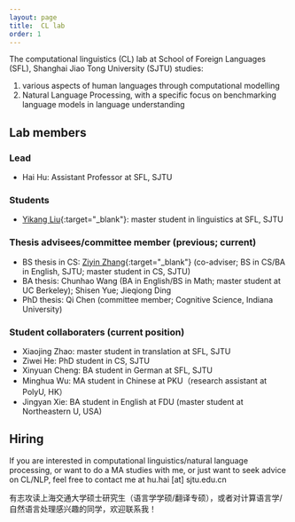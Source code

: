 ```yaml
---
layout: page
title:  CL lab
order: 1
---
```


The computational linguistics (CL) lab at School of Foreign Languages (SFL), Shanghai Jiao Tong University (SJTU)
studies:

1) various aspects of human languages through computational modelling 
2) Natural Language Processing, with a specific focus on benchmarking language models in language understanding


## Lab members 

### Lead

- Hai Hu: Assistant Professor at SFL, SJTU

### Students

- [Yikang Liu](https://yikang0131.github.io){:target="_blank"}: master student in linguistics at SFL, SJTU 

### Thesis advisees/committee member (previous; current)

- BS thesis in CS: [Ziyin Zhang](https://geralt-targaryen.github.io/){:target="_blank"} (co-adviser; BS in CS/BA in English, SJTU; master student in CS, SJTU)
- BA thesis: Chunhao Wang (BA in English/BS in Math; master student at UC Berkeley); Shisen Yue; Jieqiong Ding
- PhD thesis: Qi Chen (committee member; Cognitive Science, Indiana University)

### Student collaboraters (current position)

- Xiaojing Zhao: master student in translation at SFL, SJTU
- Ziwei He: PhD student in CS, SJTU
- Xinyuan Cheng: BA student in German at SFL, SJTU
- Minghua Wu: MA student in Chinese at PKU（research assistant at PolyU, HK）
- Jingyan Xie: BA student in English at FDU (master student at Northeastern U, USA)

## Hiring

If you are interested in computational linguistics/natural language processing, or want to do a MA studies with me, or just want to seek advice on CL/NLP, feel free to contact me at hu.hai [at] sjtu.edu.cn

有志攻读上海交通大学硕士研究生（语言学学硕/翻译专硕），或者对计算语言学/自然语言处理感兴趣的同学，欢迎联系我！
